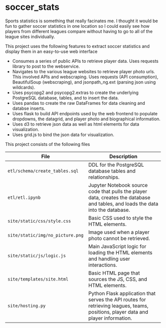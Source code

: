 # soccer_stats

Sports statistics is something that really facinates me.  I thought it would be fun to gather soccer statistics in one location so I could easily see how players from different leagues compare without having to go to all of the league sites individually.

This project uses the following features to extract soccer statistics and display them in an easy-to-use web interface

* Consumes a series of public APIs to retrieve player data.  Uses requests library to post to the webservice.
* Navigates to the various league websites to retrieve player photo urls.  This involved APIs and webscraping.  Uses requests (API consumption), BeautifulSoup (webscraping), and jsonpath_ng.ext (parsing json using wildcards).
* Uses psycopg2 and psycopg2.extras to create the underlying PostgreSQL database, tables, and to insert the data.
* Uses pandas to create the raw DataFrames for data cleaning and databse inserts.
* Uses flask to build API endpoints used by the web frontend to populate dropdowns, the datagrid, and player photo and biographical information.
* Uses d3 to retrieve json data as well as html elements for data visualization.
* Uses grid.js to bind the json data for visualization.

This project consists of the following files

| File | Description |
| - | - |
| `etl/schema/create_tables.sql` | DDL for the PostgreSQL database tables and relationships. |
| `etl/etl.ipynb` | Jupyter Notebook source code that pulls the player data, creates the database and tables, and loads the data into the database. |
| `site/static/css/style.css` | Basic CSS used to style the HTML elements. |
| `site/static/img/no_picture.png` | Image used when a player photo cannot be retrieved. |
| `site/static/js/logic.js` | Main JavaScript logic for loading the HTML elements and handling user interactions. |
| `site/templates/site.html` | Basic HTML page that sources the JS, CSS, and HTML elements. |
| `site/hosting.py` | Python Flask application that serves the API routes for retrieving leagues, teams, positions, player data and player information. |
